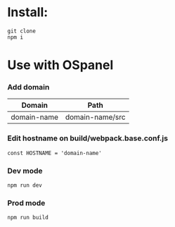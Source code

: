 # Install:

```git clone```  
```npm i```

# Use with OSpanel  

### Add domain  

| Domain        | Path            |
| ------------- |:---------------:|
| domain-name   | domain-name/src |

### Edit hostname on build/webpack.base.conf.js

``` const HOSTNAME = 'domain-name' ```

### Dev mode  
```npm run dev```
  
### Prod mode  
```npm run build```
